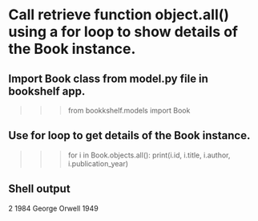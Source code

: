 # Call retrieve function object.all() using a for loop to show details of the Book instance.

## Import Book class from model.py file in bookshelf app.
>>> from bookkshelf.models import Book

## Use for loop to get details of the Book instance.
>>> for i in Book.objects.all():
        print(i.id, i.title, i.author, i.publication_year)

## Shell output
2 1984 George Orwell 1949        